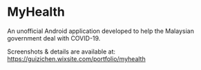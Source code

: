 # MyHealth
An unofficial Android application developed to help the Malaysian government deal with COVID-19.

Screenshots & details are available at:
https://guizichen.wixsite.com/portfolio/myhealth
